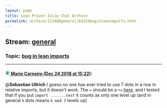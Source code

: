 ```yaml
---
layout: page
title: Lean Prover Zulip Chat Archive 
permalink: archive/113488general/64324buginleanimports.html
---
```


## Stream: [general](index.html)
### Topic: [bug in lean imports](64324buginleanimports.html)

---

#### [![Click to go to Zulip](../../assets/img/zulip2.png) Mario Carneiro (Dec 24 2018 at 15:22)](https://leanprover.zulipchat.com/#narrow/stream/113488-general/topic/bug%20in%20lean%20imports/near/152471531):
@**Sebastian Ullrich** I guess no one has ever tried to use 7 dots in a row in relative imports, but it doesn't work. The `=` should be a `+=` [here](https://github.com/leanprover/lean/blob/master/src/frontends/lean/parser.cpp#L2422), and I tested that if you put `import .......test` it counts as only one level up (and in general `k` dots means `k mod 3` levels up)

